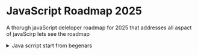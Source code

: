 # JavaScript Roadmap 2025
A thorugh javaScript deleloper roadmap for 2025 that addresses all aspact of javaScirp lets see the roadmap 
<details>
  <summary>Java scrript start from begenars</summary>
  You should know and be comfortable with **all of the following:**
</details>
